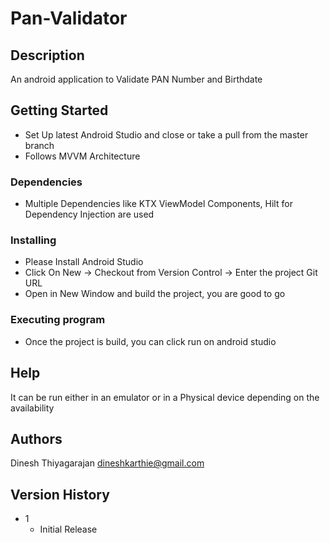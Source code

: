 # Pan-Validator

## Description

An android application to Validate PAN Number and Birthdate

## Getting Started

* Set Up latest Android Studio and close or take a pull from the master branch
* Follows MVVM Architecture

### Dependencies

* Multiple Dependencies like KTX ViewModel Components, Hilt for Dependency Injection are used

### Installing

* Please Install Android Studio
* Click On New -> Checkout from Version Control -> Enter the project Git URL
* Open in New Window and build the project, you are good to go

### Executing program

* Once the project is build, you can click run on android studio

## Help

It can be run either in an emulator or in a Physical device depending on the availability

## Authors

Dinesh Thiyagarajan
dineshkarthie@gmail.com

## Version History

* 1
    * Initial Release